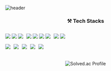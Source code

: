 ![header](https://capsule-render.vercel.app/api?type=waving&color=gradient&customColorList=10&height=200&text=Minhyuk's%20GITHUB&fontSize=50&animation=twinkling)

<div align=center>
  <span>
    <h3 style="max-width: 50%">⚒️ Tech Stacks</h3>
    <div style="display: flex; flex-wrap: wrap; gap: 10px;">
      <p align=center>
        <img src="https://img.shields.io/badge/html5-E34F26?style=for-the-badge&logo=html5&logoColor=white"> 
        <img src="https://img.shields.io/badge/css-1572B6?style=for-the-badge&logo=css3&logoColor=white"> 
        <img src="https://img.shields.io/badge/javascript-F7DF1E?style=for-the-badge&logo=javascript&logoColor=black"> 
      </p>
      <p align=center>
          <img src="https://img.shields.io/badge/react-61DAFB?style=for-the-badge&logo=react&logoColor=black"> 
          <img src="https://img.shields.io/badge/TypeScript-007ACC?style=for-the-badge&logo=typescript&logoColor=white"/>
          <img src="https://img.shields.io/badge/Next.js-000000?style=flat-square&logo=Next.js&logoColor=white"/>
          <img src="https://img.shields.io/badge/Redux-593D88?style=for-the-badge&logo=redux&logoColor=white" />
      </p>
      <p>
        <img src="https://img.shields.io/badge/Tailwind CSS-06B6D4?style=flat-square&logo=Tailwind CSS&logoColor=white"/>
         <img src="https://img.shields.io/badge/styled components-DB7093?style=flat-square&logo=styled-components&logoColor=white"/>
      </p>
    </div>
    <div style="display: flex; flex-wrap: wrap; gap: 10px; margin-bottom: 20px">
      <img src="https://img.shields.io/badge/node.js-339933?style=for-the-badge&logo=Node.js&logoColor=white">
       <img src="https://img.shields.io/badge/express-000000?style=for-the-badge&logo=express&logoColor=white">
      <img src="https://img.shields.io/badge/mongoDB-47A248?style=for-the-badge&logo=MongoDB&logoColor=white">
      <img src="https://img.shields.io/badge/mysql-4479A1?style=for-the-badge&logo=mysql&logoColor=white"> 
      <img src="https://img.shields.io/badge/python-3776AB?style=for-the-badge&logo=python&logoColor=white">
    </div>
  </span>
  <br/>
  <span style='margin: 30px'>
    <img src="http://mazassumnida.wtf/api/v2/generate_badge?boj=labcs" alt="Solved.ac Profile" style="max-width: 150px; height: auto;"/>
  </span>
</div>
